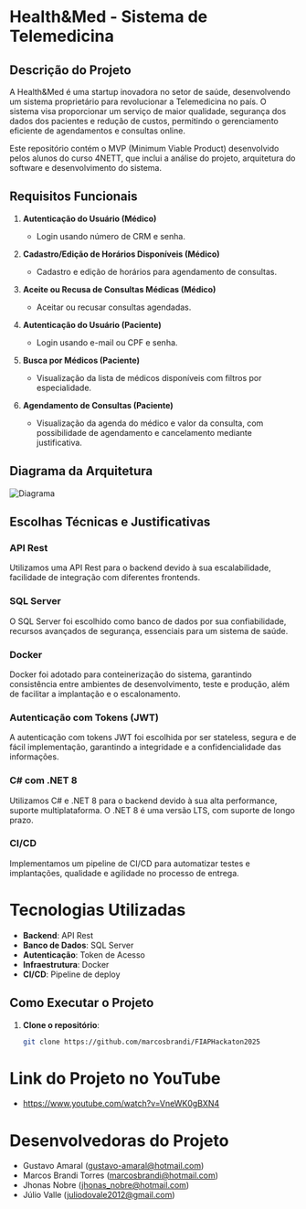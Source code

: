 # Health&Med - Sistema de Telemedicina

## Descrição do Projeto

A Health&Med é uma startup inovadora no setor de saúde, desenvolvendo um sistema proprietário para revolucionar a Telemedicina no país. O sistema visa proporcionar um serviço de maior qualidade, segurança dos dados dos pacientes e redução de custos, permitindo o gerenciamento eficiente de agendamentos e consultas online.

Este repositório contém o MVP (Minimum Viable Product) desenvolvido pelos alunos do curso 4NETT, que inclui a análise do projeto, arquitetura do software e desenvolvimento do sistema.

## Requisitos Funcionais

1. **Autenticação do Usuário (Médico)**
   - Login usando número de CRM e senha.

2. **Cadastro/Edição de Horários Disponíveis (Médico)**
   - Cadastro e edição de horários para agendamento de consultas.

3. **Aceite ou Recusa de Consultas Médicas (Médico)**
   - Aceitar ou recusar consultas agendadas.

4. **Autenticação do Usuário (Paciente)**
   - Login usando e-mail ou CPF e senha.

5. **Busca por Médicos (Paciente)**
   - Visualização da lista de médicos disponíveis com filtros por especialidade.

6. **Agendamento de Consultas (Paciente)**
   - Visualização da agenda do médico e valor da consulta, com possibilidade de agendamento e cancelamento mediante justificativa.

## Diagrama da Arquitetura

![Diagrama](https://github.com/user-attachments/assets/2d024a06-ecc1-4d8b-9b0a-056bc7e2a9f6)

## Escolhas Técnicas e Justificativas

### API Rest
Utilizamos uma API Rest para o backend devido à sua escalabilidade, facilidade de integração com diferentes frontends.

### SQL Server
O SQL Server foi escolhido como banco de dados por sua confiabilidade, recursos avançados de segurança, essenciais para um sistema de saúde.

### Docker
Docker foi adotado para conteinerização do sistema, garantindo consistência entre ambientes de desenvolvimento, teste e produção, além de facilitar a implantação e o escalonamento.

### Autenticação com Tokens (JWT)
A autenticação com tokens JWT foi escolhida por ser stateless, segura e de fácil implementação, garantindo a integridade e a confidencialidade das informações.

### C# com .NET 8
Utilizamos C# e .NET 8 para o backend devido à sua alta performance, suporte multiplataforma. O .NET 8 é uma versão LTS, com suporte de longo prazo.

### CI/CD
Implementamos um pipeline de CI/CD para automatizar testes e implantações, qualidade e agilidade no processo de entrega.

# Tecnologias Utilizadas

- **Backend**: API Rest
- **Banco de Dados**: SQL Server
- **Autenticação**: Token de Acesso
- **Infraestrutura**: Docker
- **CI/CD**: Pipeline de deploy

## Como Executar o Projeto

1. **Clone o repositório**:
   ```bash
   git clone https://github.com/marcosbrandi/FIAPHackaton2025

# Link do Projeto no YouTube
- https://www.youtube.com/watch?v=VneWK0gBXN4
<!--# Pessoas Contribuidoras-->

# Desenvolvedoras do Projeto

- Gustavo Amaral (gustavo-amaral@hotmail.com)
- Marcos Brandi Torres (marcosbrandi@hotmail.com)
- Jhonas Nobre (jhonas_nobre@hotmail.com)
- Júlio Valle (juliodovale2012@gmail.com)
